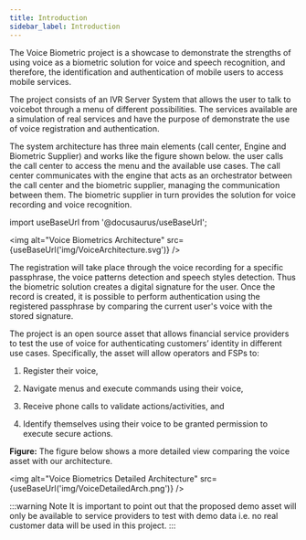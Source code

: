 ```yaml
---
title: Introduction
sidebar_label: Introduction
---
```


The Voice Biometric project is a showcase to demonstrate the strengths of using
voice as a biometric solution for voice and speech recognition, and therefore,
the identification and authentication of mobile users to access mobile services.

The project consists of an IVR Server System that allows the user to talk to
voicebot through a menu of different possibilities. The services available are a
simulation of real services and have the purpose of demonstrate the use of voice
registration and authentication.

The system architecture has three main elements (call center, Engine and
Biometric Supplier) and works like the figure shown below. the user calls the
call center to access the menu and the available use cases. The call center
communicates with the engine that acts as an orchestrator between the call
center and the biometric supplier, managing the communication between them. The
biometric supplier in turn provides the solution for voice recording and voice
recognition.

import useBaseUrl from '@docusaurus/useBaseUrl';

<img alt="Voice Biometrics Architecture"
src={useBaseUrl('img/VoiceArchitecture.svg')} />

The registration will take place through the voice recording for a specific
passphrase, the voice patterns detection and speech styles detection. Thus the
biometric solution creates a digital signature for the user. Once the record is
created, it is possible to perform authentication using the registered
passphrase by comparing the current user's voice with the stored signature.

The project is an open source asset that allows financial service providers to
test the use of voice for authenticating customers’ identity in different use
cases. Specifically, the asset will allow operators and FSPs to:

1. Register their voice,

2. Navigate menus and execute commands using their voice,

3. Receive phone calls to validate actions/activities, and

4. Identify themselves using their voice to be granted permission to execute
   secure actions.

**Figure:** The figure below shows a more detailed view comparing the voice
asset with our architecture.

<img alt="Voice Biometrics Detailed Architecture"
src={useBaseUrl('img/VoiceDetailedArch.png')} />

:::warning Note It is important to point out that the proposed demo asset will
only be available to service providers to test with demo data i.e. no real
customer data will be used in this project. :::
